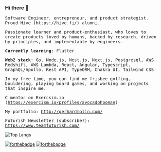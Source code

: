 ### Hi there 👋
<samp>
<p>
Software Engineer, entrepreneur, and product strategist. Proud Hive (https://hive.fi/) alumni.

Passionate learner and product-enthusiast, who loves to create products loved by humans, backed by research, driven by principles, and implementable by engineers.

**Currently learning**: Flutter
 
 **Web2 stack**: Go, Node.js, Nest.js, Next.js, Postgresql, AWS Redshift, AWS Lambda, React, Angular, Typescript, GraphQL/Apollo, Rest API, TypeORM, Chakra UI, Tailwind CSS


In my free time, you can find me frisbee golfing, bouldering, playing board games, and working on projects that inspire me. 
 

C mentor on Exercsim.io (https://exercism.io/profiles/avocadohooman)

My portfolio: http://gerhardmolin.com/

Futurish Newsletter (subscribe!): https://www.teamfuturish.com/

</p>
</samp>

![Top Langs](https://github-readme-stats.vercel.app/api/top-langs/?username=avocadohooman&layout=compact&langs_count=10)

[![forthebadge](https://img.shields.io/badge/instagram-follow%20me-%23E4405F.svg?&style=flat&logo=instagram)](https://www.instagram.com/avocadohooman/)
[![forthebadge](https://img.shields.io/badge/linkedin-follow%20me-%230077B5.svg?&style=flat&logo=linkedin)](https://www.linkedin.com/in/avocadohooman/)
